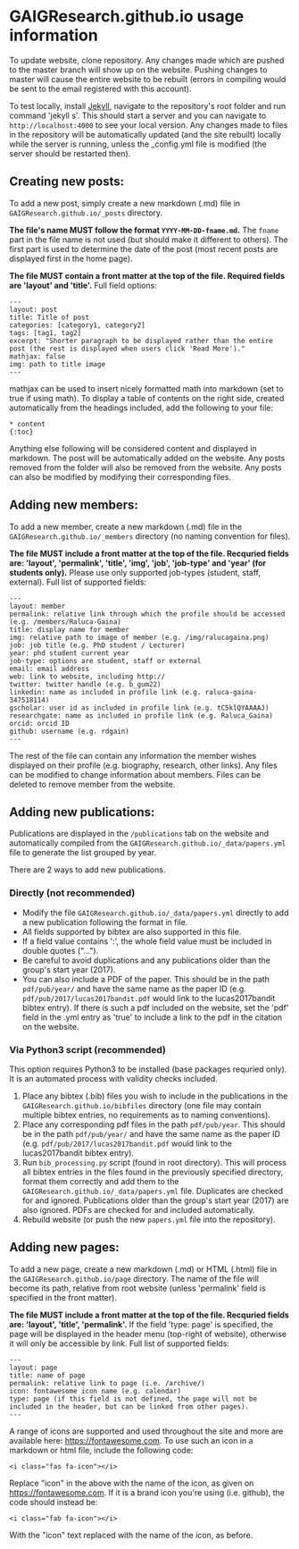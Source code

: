# GAIGResearch.github.io usage information

To update website, clone repository. Any changes made which are pushed to the master branch will show up on the website. Pushing changes to master will cause the entire website to be rebuilt (errors in compiling would be sent to the email registered with this account).

To test locally, install [Jekyll](https://help.github.com/en/articles/setting-up-your-github-pages-site-locally-with-jekyll), navigate to the repository's root folder and run command 'jekyll s'. This should start a server and you can navigate to `http://localhost:4000` to see your local version. Any changes made to files in the repository will be automatically updated (and the site rebuilt) locally while the server is running, unless the _config.yml file is modified (the server should be restarted then).

## Creating new posts:

To add a new post, simply create a new markdown (.md) file in `GAIGResearch.github.io/_posts` directory. 

**The file's name MUST follow the format `YYYY-MM-DD-fname.md`.** The `fname` part in the file name is not used (but should make it different to others). The first part is used to determine the date of the post (most recent posts are displayed first in the home page).

**The file MUST contain a front matter at the top of the file. Required fields are 'layout' and 'title'.** Full field options:

```
---
layout: post
title: Title of post
categories: [category1, category2]
tags: [tag1, tag2]
excerpt: "Shorter paragraph to be displayed rather than the entire post (the rest is displayed when users click 'Read More')."
mathjax: false
img: path to title image
---
```

mathjax can be used to insert nicely formatted math into markdown (set to true if using math). To display a table of contents on the right side, created automatically from the headings included, add the following to your file:

```
* content
{:toc}
```

Anything else following will be considered content and displayed in markdown. The post will be automatically added on the website. Any posts removed from the folder will also be removed from the website. Any posts can also be modified by modifying their corresponding files.

## Adding new members:

To add a new member, create a new markdown (.md) file in the `GAIGResearch.github.io/_members` directory (no naming convention for files).

**The file MUST include a front matter at the top of the file. Recquried fields are: 'layout', 'permalink', 'title', 'img', 'job', 'job-type' and 'year' (for students only).** Please use only supported job-types (student, staff, external). Full list of supported fields:

```
---
layout: member
permalink: relative link through which the profile should be accessed (e.g. /members/Raluca-Gaina)
title: display name for member
img: relative path to image of member (e.g. /img/ralucagaina.png)
job: job title (e.g. PhD student / Lecturer)
year: phd student current year
job-type: options are student, staff or external
email: email address
web: link to website, including http://
twitter: twitter handle (e.g. b_gum22)
linkedin: name as included in profile link (e.g. raluca-gaina-347518114)
gscholar: user id as included in profile link (e.g. tC5klQYAAAAJ)
researchgate: name as included in profile link (e.g. Raluca_Gaina)
orcid: orcid ID
github: username (e.g. rdgain)
---
```

The rest of the file can contain any information the member wishes displayed on their profile (e.g. biography, research, other links). Any files can be modified to change information about members. Files can be deleted to remove member from the website.

## Adding new publications:

Publications are displayed in the `/publications` tab on the website and automatically compiled from the `GAIGResearch.github.io/_data/papers.yml` file to generate the list grouped by year.

There are 2 ways to add new publications. 

### Directly (not recommended)

* Modify the file `GAIGResearch.github.io/_data/papers.yml` directly to add a new publication following the format in file. 
* All fields supported by bibtex are also supported in this file. 
* If a field value contains ':', the whole field value must be included in double quotes ("...").
* Be careful to avoid duplications and any publications older than the group's start year (2017).
* You can also include a PDF of the paper. This should be in the path `pdf/pub/year/` and have the same name as the paper ID (e.g. `pdf/pub/2017/lucas2017bandit.pdf` would link to the lucas2017bandit bibtex entry). If there is such a pdf included on the website, set the 'pdf' field in the .yml entry as 'true' to include a link to the pdf in the citation on the website.

### Via Python3 script (recommended)

This option requires Python3 to be installed (base packages requried only). It is an automated process with validity checks included.

1. Place any bibtex (.bib) files you wish to include in the publications in the `GAIGResearch.github.io/bibfiles` directory (one file may contain multiple bibtex entries, no requirements as to naming conventions).
2. Place any corresponding pdf files in the path `pdf/pub/year`. This should be in the path `pdf/pub/year/` and have the same name as the paper ID (e.g. `pdf/pub/2017/lucas2017bandit.pdf` would link to the lucas2017bandit bibtex entry).
3. Run `bib_processing.py` script (found in root directory). This will process all bibtex entries in the files found in the previously specified directory, format them correctly and add them to the `GAIGResearch.github.io/_data/papers.yml` file. Duplicates are checked for and ignored. Publications older than the group's start year (2017) are also ignored. PDFs are checked for and included automatically.
4. Rebuild website (or push the new `papers.yml` file into the repository).

## Adding new pages:

To add a new page, create a new markdown (.md) or HTML (.html) file in the `GAIGResearch.github.io/page` directory. The name of the file will become its path, relative from root website (unless 'permalink' field is specified in the front matter).

**The file MUST include a front matter at the top of the file. Recquried fields are: 'layout', 'title', 'permalink'.** If the field 'type: page' is specified, the page will be displayed in the header menu (top-right of website), otherwise it will only be accessible by link. Full list of supported fields:

```
---
layout: page
title: name of page
permalink: relative link to page (i.e. /archive/)
icon: fontawesome icon name (e.g. calendar)
type: page (if this field is not defined, the page will not be included in the header, but can be linked from other pages).
---
```

A range of icons are supported and used throughout the site and more are available here: https://fontawesome.com. To use such an icon in a markdown or html file, include the following code:

```
<i class="fas fa-icon"></i>
```

Replace "icon" in the above with the name of the icon, as given on https://fontawesome.com. If it is a brand icon you're using (i.e. github), the code should instead be:

```
<i class="fab fa-icon"></i>
```

With the "icon" text replaced with the name of the icon, as before.

